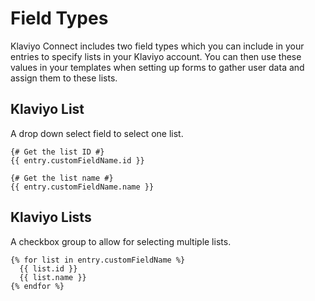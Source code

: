 # Field Types

Klaviyo Connect includes two field types which you can include in your entries to specify lists in your Klaviyo account. You can then use these values in your templates when setting up forms to gather user data and assign them to these lists.

## Klaviyo List

A drop down select field to select one list.

```
{# Get the list ID #}
{{ entry.customFieldName.id }}

{# Get the list name #}
{{ entry.customFieldName.name }}
```

## Klaviyo Lists

A checkbox group to allow for selecting multiple lists.

```
{% for list in entry.customFieldName %}
  {{ list.id }}
  {{ list.name }}
{% endfor %}
```
